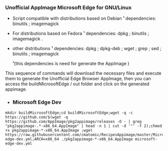 ### Unofficial AppImage Microsoft Edge for GNU/Linux

 * Script compatible with distributions based on Debian
  ¹ dependencies: binutils ; imagemagick
   
 * For distributions based on Fedora
 ¹ dependencies:
  dpkg ; binutils ; imagemagick  .
 
 * other distributions
 ¹ dependencies:
 dpkg ; dpkg-deb ; wget ; grep ; sed ;  binutils ; imagemagick
  
     ¹(this dependencies is need for  generate the AppImage )
 
 This sequence of commands will download the necessary files and execute them to generate the Unofficial Edge Browser AppImage, then you can access the  buildMicrosoftEdge / out folder and click on the generated appimage.
 
 
* ### Microsoft Edge Dev 
```
mkdir buildMicrosoftEdge;cd buildMicrosoftEdge;wget -q -c https://github.com/$(wget -q https://github.com/AppImage/pkg2appimage/releases -O - | grep "pkg2appimage-.*-x86_64.AppImage" | head -n 1 | cut -d '"' -f 2);chmod +x pkg2appimage-*-x86_64.AppImage ;wget https://raw.githubusercontent.com/cmatomic/RecipesAppimage/master/MicrosoftEdgeAppImage/microsoft-edge-dev.yml;ARCH=x86_64 ./pkg2appimage-*-x86_64.AppImage microsoft-edge-dev.yml

```
